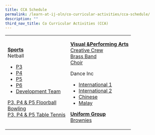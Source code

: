 ```yaml
---
title: CCA Schedule
permalink: /learn-at-ij-oln/co-curricular-activities/cca-schedule/
description: ""
third_nav_title: Co Curricular Activities (CCA)
---
```

<table>
<tbody>
<tr>
<td>
<p><strong><u>Sports<br /></u></strong>Netball</p>
<ul>
<li><a href="/files/2023CCASchedules/T1%20-%20P3%20Netball.pdf" target="_blank" rel="noopener">P3</a></li>
<li><a href="/files/2023CCASchedules/T1%20-%20P4%20Netball.pdf" target="_blank" rel="noopener">P4</a></li>
<li><a href="/files/T4%20-%20P5%20Netball" target="_blank" rel="noopener">P5</a></li>
<li><a href="/files/T4%20-%20P6%20Netball_School%20Team.pdf" target="_blank" rel="noopener">P6</a></li>
<li><a href="/files/2023CCASchedules/T1%20-%20Netball%20Developmental%20Team.pdf)" target="_blank" rel="noopener">Development Team</a></li>
</ul>
<p><a href="/files/2023CCASchedules/T1%20-%20P3,%20P4%20&%20P5%20Floorball.pdf)" target="_blank" rel="noopener">P3, P4 &amp; P5 Floorball</a><br />
	<a href="/files/2023CCASchedules/T1%20-%20Bowling.pdf)" target="_blank" rel="noopener">Bowling</a><br />
	<a href="[](/files/2023CCASchedules/T1%20-%20Table%20Tennis.pdf)" target="_blank" rel="noopener">P3, P4 &amp; P5 Table Tennis</a></p>
</td>
<td>
<p><strong><u>Visual &amp;Performing Arts<br /></u></strong><a href="/files/T4%20-%20Creative%20Crew.pdf" target="_blank" rel="noopener">Creative Crew</a><br /><a href="/files/T4%20-%20Brass%20band.pdf" target="_blank" rel="noopener">Brass Band</a><br /><a href="/files/T4%20-%20Choir.pdf" target="_blank" rel="noopener">Choir</a></p>
<p>Dance Inc</p>
<ul>
<li><a href="/files/T4%20-%20Dance%20Inc%201.pdf" target="_blank" rel="noopener">International 1</a></li>
<li><a href="/files/T4%20-%20Dance%20Inc%202.pdf" target="_blank" rel="noopener">International 2</a></li>
<li><a href="/files/T4%20-%20Dance%20Inc%203.pdf" target="_blank" rel="noopener">Chinese</a></li>
<li><a href="/files/T4%20-%20Dance%20Inc%204.pdf" target="_blank" rel="noopener">Malay</a></li>
</ul>
<p><strong><u>Uniform Group<br /></u></strong><a href="/files/2023CCASchedules/T1%20-%20Bowling.pdf" target="_blank" rel="noopener">Brownies</a></p>
</td>
</tr>
</tbody>
</table>

[](/files/2023CCASchedules/T1%20-%20P3%20Netball.pdf)